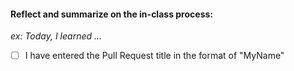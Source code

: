 #### Reflect and summarize on the in-class process:
_ex: Today, I learned ..._
- [ ] I have entered the Pull Request title in the format of "MyName"
